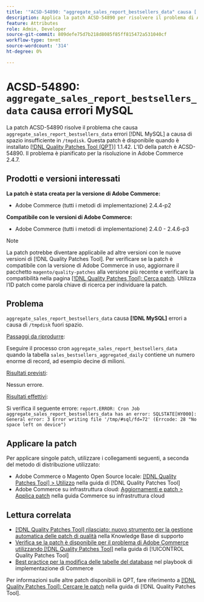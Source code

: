 ```yaml
---
title: '"ACSD-54890: "aggregate_sales_report_bestsellers_data" causa [!DNL MySQL] errori"'
description: Applica la patch ACSD-54890 per risolvere il problema di Adobe Commerce in cui "aggregate_sales_report_bestsellers_data" causa [!DNL MySQL] errori a causa di &grave;/tmpdisk&grave; fuori spazio.
feature: Attributes
role: Admin, Developer
source-git-commit: 809defe75d7b218d8085f85ff815472a531040cf
workflow-type: tm+mt
source-wordcount: '314'
ht-degree: 0%

---
```


# ACSD-54890: `aggregate_sales_report_bestsellers_data` causa errori MySQL

La patch ACSD-54890 risolve il problema che causa `aggregate_sales_report_bestsellers_data` errori [!DNL MySQL] a causa di spazio insufficiente in `/tmpdisk`. Questa patch è disponibile quando è installato [[!DNL Quality Patches Tool (QPT)]](https://experienceleague.adobe.com/en/docs/commerce-knowledge-base/kb/announcements/commerce-announcements/magento-quality-patches-released-new-tool-to-self-serve-quality-patches) 1.1.42. L’ID della patch è ACSD-54890. Il problema è pianificato per la risoluzione in Adobe Commerce 2.4.7.

## Prodotti e versioni interessati

**La patch è stata creata per la versione di Adobe Commerce:**

* Adobe Commerce (tutti i metodi di implementazione) 2.4.4-p2

**Compatibile con le versioni di Adobe Commerce:**

* Adobe Commerce (tutti i metodi di implementazione) 2.4.0 - 2.4.6-p3

>[!NOTE]
>
>La patch potrebbe diventare applicabile ad altre versioni con le nuove versioni di [!DNL Quality Patches Tool]. Per verificare se la patch è compatibile con la versione di Adobe Commerce in uso, aggiornare il pacchetto `magento/quality-patches` alla versione più recente e verificare la compatibilità nella pagina [[!DNL Quality Patches Tool]: Cerca patch](https://experienceleague.adobe.com/tools/commerce-quality-patches/index.html). Utilizza l’ID patch come parola chiave di ricerca per individuare la patch.

## Problema

`aggregate_sales_report_bestsellers_data` causa **[!DNL MySQL]** errori a causa di `/tmpdisk` fuori spazio.

<u>Passaggi da riprodurre</u>:

Eseguire il processo cron `aggregate_sales_report_bestsellers_data` quando la tabella `sales_bestsellers_aggregated_daily` contiene un numero enorme di record, ad esempio decine di milioni.

<u>Risultati previsti</u>:

Nessun errore.

<u>Risultati effettivi</u>:

Si verifica il seguente errore:
`report.ERROR: Cron Job aggregate_sales_report_bestsellers_data has an error: SQLSTATE[HY000]: General error: 3 Error writing file '/tmp/#sql/fd=72' (Errcode: 28 "No space left on device")`

## Applicare la patch

Per applicare singole patch, utilizzare i collegamenti seguenti, a seconda del metodo di distribuzione utilizzato:

* Adobe Commerce o Magento Open Source locale: [[!DNL Quality Patches Tool] > Utilizzo](/help/tools/quality-patches-tool/usage.md) nella guida di [!DNL Quality Patches Tool]
* Adobe Commerce su infrastruttura cloud: [Aggiornamenti e patch > Applica patch](https://experienceleague.adobe.com/docs/commerce-cloud-service/user-guide/develop/upgrade/apply-patches.html) nella guida Commerce su infrastruttura cloud

## Lettura correlata

* [[!DNL Quality Patches Tool] rilasciato: nuovo strumento per la gestione automatica delle patch di qualità](https://experienceleague.adobe.com/en/docs/commerce-knowledge-base/kb/announcements/commerce-announcements/magento-quality-patches-released-new-tool-to-self-serve-quality-patches) nella Knowledge Base di supporto
* [Verifica se la patch è disponibile per il problema di Adobe Commerce utilizzando  [!DNL Quality Patches Tool]](/help/tools/quality-patches-tool/patches-available-in-qpt/check-patch-for-magento-issue-with-magento-quality-patches.md) nella guida di [!UICONTROL Quality Patches Tool]
* [Best practice per la modifica delle tabelle del database](https://experienceleague.adobe.com/en/docs/commerce-operations/implementation-playbook/best-practices/development/modifying-core-and-third-party-tables#why-adobe-recommends-avoiding-modifications) nel playbook di implementazione di Commerce

Per informazioni sulle altre patch disponibili in QPT, fare riferimento a [[!DNL Quality Patches Tool]: Cercare le patch](https://experienceleague.adobe.com/tools/commerce-quality-patches/index.html) nella guida di [!DNL Quality Patches Tool].
